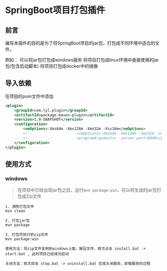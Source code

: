 # SpringBoot项目打包插件

## 前言
编写本插件的目的是为了将SpringBoot项目的jar包，打包成不同环境中适合的文件。

例如：
    可以将jar包打包成windows服务
    将项目打包成linux环境中直接使用的jar包(包含启动脚本)
    将项目打包成docker中的镜像

## 导入依赖

在项目的pom文件中添加

```xml
<plugin>
    <groupId>com.lyl.plugin</groupId>
    <artifactId>package-maven-plugin</artifactId>
    <version>1.0-SNAPSHOT</version>
    <configuration>
        <vmOptions>-Xms64m -Xmx128m -Xmn32m -Xss16m</vmOptions>
        <!--					<vmOptions>-Xms64m -Xmx128m -Xmn32m -Xss16m</vmOptions>-->
        <!--					<programArguments> -server.port=9090</programArguments>-->
    </configuration>
</plugin>
```



## 使用方式
### windows
 > 在项目中已经出现jar包之后，运行`mvn package:win`，可以将生成的jar包打包成Zip文件

``` shell
1. 清除打包文件
mvn clean

2. 打包jar包
mvn package

3. 打包可执行的zip文件
mvn package:win
```



    使用方法：将zip文件复制到windows上面，解压文件，依次点击 install.bat -> start.bat , 此时项目已经成功启动
    
    关闭方法：依次双击 stop.bat -> uninstall.bat 完成关闭服务，卸载服务的过程
    


